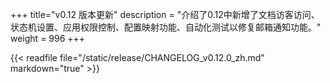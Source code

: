 +++
title="v0.12 版本更新"
description = "介绍了0.12中新增了文档访客访问、状态机设置、应用权限控制、配置映射功能、自动化测试以修复邮箱通知功能。"
weight = 996
+++

{{< readfile file="/static/release/CHANGELOG_v0.12.0_zh.md" markdown="true" >}}
